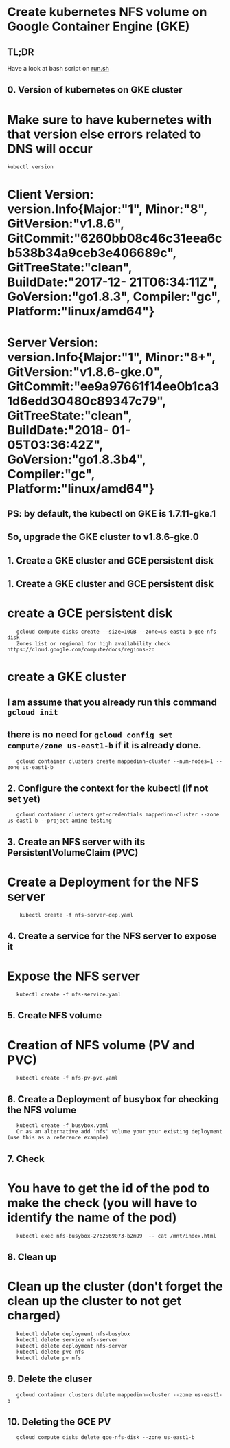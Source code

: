 # Create kubernetes NFS volume on Google Container Engine (GKE)

## TL;DR
Have a look at bash script on [run.sh](./run.sh)

## 0. Version of kubernetes on GKE cluster

   # Make sure to have kubernetes with that version else errors related to DNS will occur
   ```shell
   kubectl version
   ```
   # Client Version: version.Info{Major:"1", Minor:"8", GitVersion:"v1.8.6", GitCommit:"6260bb08c46c31eea6cb538b34a9ceb3e406689c", GitTreeState:"clean", BuildDate:"2017-12-     21T06:34:11Z", GoVersion:"go1.8.3", Compiler:"gc", Platform:"linux/amd64"}
   # Server Version: version.Info{Major:"1", Minor:"8+", GitVersion:"v1.8.6-gke.0", GitCommit:"ee9a97661f14ee0b1ca31d6edd30480c89347c79", GitTreeState:"clean", BuildDate:"2018-    01-05T03:36:42Z", GoVersion:"go1.8.3b4", Compiler:"gc", Platform:"linux/amd64"}
   ## PS: by default, the kubectl on GKE is 1.7.11-gke.1
   ## So, upgrade the GKE cluster to v1.8.6-gke.0
   ## 1. Create a GKE cluster and GCE persistent disk

## 1. Create a GKE cluster and GCE persistent disk
   # create a GCE persistent disk
```shell
   gcloud compute disks create --size=10GB --zone=us-east1-b gce-nfs-disk
   Zones list or regional for high availability check https://cloud.google.com/compute/docs/regions-zo
```
   # create a GKE cluster
   ## I am assume that you already run this command `gcloud init`
   ## there is no need for `gcloud config set compute/zone us-east1-b` if it is already done.
```shell
   gcloud container clusters create mappedinn-cluster --num-nodes=1 --zone us-east1-b
```
## 2. Configure the context for the kubectl (if not set yet)
```shell
   gcloud container clusters get-credentials mappedinn-cluster --zone us-east1-b --project amine-testing
```

## 3. Create an NFS server with its PersistentVolumeClaim (PVC)
   # Create a Deployment for the NFS server
```shell
    kubectl create -f nfs-server-dep.yaml
```
## 4. Create a service for the NFS server to expose it
   # Expose the NFS server
```shell
   kubectl create -f nfs-service.yaml
```
## 5. Create NFS volume
   # Creation of NFS volume (PV and PVC)
```shell
   kubectl create -f nfs-pv-pvc.yaml
```
## 6. Create a Deployment of busybox for checking the NFS volume
```shell
   kubectl create -f busybox.yaml
   Or as an alternative add 'nfs' volume your your existing deployment (use this as a reference example)
```
## 7. Check

   # You have to get the id of the pod to make the check (you will have to identify the name of the pod)
```shell
   kubectl exec nfs-busybox-2762569073-b2m99  -- cat /mnt/index.html
```
## 8. Clean up

   # Clean up the cluster (don't forget the clean up the cluster to not get charged)
```shell
   kubectl delete deployment nfs-busybox
   kubectl delete service nfs-server
   kubectl delete deployment nfs-server
   kubectl delete pvc nfs
   kubectl delete pv nfs
```
## 9. Delete the cluser
```shell
   gcloud container clusters delete mappedinn-cluster --zone us-east1-b
```

## 10. Deleting the GCE PV
```shell
   gcloud compute disks delete gce-nfs-disk --zone us-east1-b
```

